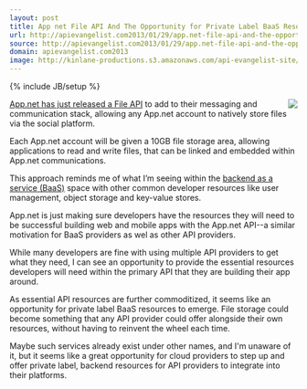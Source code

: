 ```yaml
---
layout: post
title: App net File API And The Opportunity for Private Label BaaS Resources
url: http://apievangelist.com2013/01/29/app.net-file-api-and-the-opportunity-for-private-label-baas-resources/
source: http://apievangelist.com2013/01/29/app.net-file-api-and-the-opportunity-for-private-label-baas-resources/
domain: apievangelist.com2013
image: http://kinlane-productions.s3.amazonaws.com/api-evangelist-site/blog/AppNet-Logo.png
---
```

{% include JB/setup %}<p>
     <a href="https://join.app.net/" target="_blank"><img src="https://s3.amazonaws.com/kinlane-productions/api-evangelist/AppNet/AppNet-Logo.png"  align="right" /></a>
</p>
<p>
     <a href="http://blog.app.net/2013/01/28/announcing-the-app-net-file-api/" target="_blank">App.net has just released a File API</a> to add to their messaging and communication stack, allowing any App.net account to natively store files via the social platform.
</p>
<p>
     Each App.net account will be given a 10GB file storage area, allowing applications to read and write files, that can be linked and embedded within App.net communications.
</p>
<p>
     This approach reminds me of what I’m seeing within the <a title="backend as a service" href="/trends/baas.php">backend as a service (BaaS)</a> space with other common developer resources like user management, object storage and key-value stores.
</p>
<p>
     App.net is just making sure developers have the resources they will need to be successful building web and mobile apps with the App.net API--a similar motivation for BaaS providers as wel as other API providers.
</p>
<p>
     While many developers are fine with using multiple API providers to get what they need, I can see an opportunity to provide the essential resources developers will need within the primary API that they are building their app around.
</p>
<p>
     As essential API resources are further commoditized, it seems like an opportunity for private label BaaS resources to emerge. File storage could become something that any API provider could offer alongside their own resources, without having to reinvent the wheel each time.
</p>
<p>
     Maybe such services already exist under other names, and I'm unaware of it, but it seems like a great opportunity for cloud providers to step up and offer private label, backend resources for API providers to integrate into their platforms.
</p>
